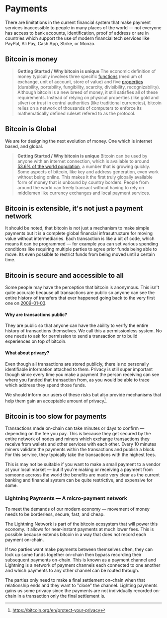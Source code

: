 # Payments

There are limitations in the current financial system that make payment services inaccessible to people in many places of the world — not everyone has access to bank accounts, identification, proof of address or are in countries which support the use of modern financial tech services like PayPal, Ali Pay, Cash App, Strike, or Monzo.

## Bitcoin is money

> **Getting Started / Why bitcoin is unique**
> The economic definition of money typically involves three specific [functions](https://en.wikipedia.org/wiki/Money#Functions) (medium of exchange, unit of account, store of value) and five [properties](https://en.wikipedia.org/wiki/Money#Properties) (durability, portability, fungibility, scarcity, divisibility, recognizability). Although bitcoin is a new breed of money, it still satisfies all of these requirements. Instead of relying on physical properties (like gold and silver) or trust in central authorities (like traditional currencies), bitcoin relies on a network of thousands of computers to enforce its mathematically defined ruleset refered to as the protocol.

## Bitcoin is Global

We are for designing the next evolution of money. One which is internet based, and global.

> **Getting Started / Why bitcoin is unique**
> Bitcoin can be used by anyone with an internet connection, which is available to around [53.6% of the world population](https://en.wikipedia.org/wiki/Global_Internet_usage), a number that is growing quickly. Some aspects of bitcoin, like key and address generation, even work without being online. This makes it the first truly globally available form of money that is unbound by country borders. People from around the world can freely transact without having to rely on middlemen like currency exchanges and local payment services.

## Bitcoin is extensible, it's not just a payment network

It should be noted, that bitcoin is not just a mechanism to make simple payments but it is a complete global financial infrasutructure for moving value without intermediaries. Each transaction is like a bit of code, which means it can be programmed — for example you can set various spending conditions like requiring multiple parties to agree prior funds being able to move. Its even possible to restrict funds from being moved until a certain time.

## Bitcoin is secure and accessible to all

Some people may have the perception that bitcoin is anonymous. This isn't quite accurate because all transactions are public so anyone can see the entire history of transfers that ever happened going back to the very first one on [2009-01-03](https://blockstream.info/tx/4a5e1e4baab89f3a32518a88c31bc87f618f76673e2cc77ab2127b7afdeda33b).

#### Why are transactions public?

They are public so that anyone can have the ability to verify the entire history of transactions themselves. We call this a permissionless system. No one needs to ask for permission to send a transaction or to build experiences on top of bitcoin.

#### What about privacy?

Even though all transactions are stored publicly, there is no personally identifiable information attached to them. Privacy is still super important though since every time you make a payment the person receiving can see where you funded that transaction from, as you would be able to trace which address they spend those funds.

We should inform our users of these risks but also provide mechanisms that help them gain an acceptable amount of privacy[^1].

## Bitcoin is too slow for payments

Transactions made on-chain can take minutes or days to confirm — depending on the fee you pay. This is because they get secured by the entire network of nodes and miners which exchange transactions they receive from wallets and other services with each other. Every 10 minutes miners validate the payments within the transactions and publish a block. For this service, they typically take the transactions with the highest fees.

This is may not be suitable if you want to make a small payment to a vendor at your local market — but if you're making or receiving a payment from someone accross the world the benefits are made very clear as the current banking and financial system can be quite restrictive, and expensive for some.

### Lightning Payments — A micro-payment network

To meet the demands of our modern economy — movement of money needs to be borderless, secure, fast, and cheap.

The Lightning Network is part of the bitcoin ecosystem that will power this economy. It allows for near-instant payments at much lower fees. This is possible because extends bitcoin in a way that does not record each payment on-chain.

If two parties want make payments between themselves often, they can lock up some funds together on-chain then bypass recording their subsequent payments on-chain. This is known as a payment channel and Lightning is a network of payment channels each connected to one another and which payments to any other channel can be routed through.

The parties only need to make a final settlement on-chain when that relationship ends and they want to "close" the channel. Lighting payments gains us some privacy since the payments are not individually recorded on-chain in a transaction only the final settlement is.

[^1]: https://bitcoin.org/en/protect-your-privacy